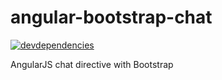 # angular-bootstrap-chat

[![devdependencies][devdepstat-image]][devdepstat-url] 

[devdepstat-url]: https://david-dm.org/vogloblinsky/angular-bootstrap-chat#info=devDependencies
[devdepstat-image]: https://david-dm.org/vogloblinsky/angular-bootstrap-chat/dev-status.png

AngularJS chat directive with Bootstrap
